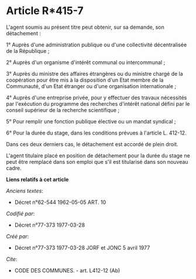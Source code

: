 # Article R*415-7

L'agent soumis au présent titre peut obtenir, sur sa demande, son détachement :

1° Auprès d'une administration publique ou d'une collectivité décentralisée de la République ;

2° Auprès d'un organisme d'intérêt communal ou intercommunal ;

3° Auprès du ministre des affaires étrangères ou du ministre chargé de la coopération pour être mis à la disposition d'un
Etat membre de la Communauté, d'un Etat étranger ou d'une organisation internationale ;

4° Auprès d'une entreprise privée, pour y effectuer des travaux nécessités par l'exécution du programme des recherches
d'intérêt national défini par le conseil supérieur de la recherche scientifique ;

5° Pour remplir une fonction publique élective ou un mandat syndical ;

6° Pour la durée du stage, dans les conditions prévues à l'article L. 412-12.

Dans ces deux derniers cas, le détachement est accordé de plein droit.

L'agent titulaire placé en position de détachement pour la durée du stage ne peut être remplacé dans son emploi que s'il est
titularisé dans son nouveau cadre.

**Liens relatifs à cet article**

_Anciens textes_:

  - Décret n°62-544 1962-05-05 ART. 10

_Codifié par_:

  - Décret n°77-373 1977-03-28

_Créé par_:

  - Décret n°77-373 1977-03-28 JORF et JONC 5 avril 1977

_Cite_:

  - CODE DES COMMUNES. - art. L412-12 (Ab)
